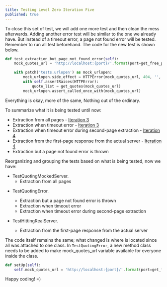 ```yaml
---
title: Testing Level Zero Iteration Five
published: true
---
```


To close this set of test, we will add one more test and then clean the mess afterwards. Adding another error test will be similar to the one we already have. But instead of a timeout error, a page not found error will be tested. Remember to run all test beforehand. The code for the new test is shown below.

```python
def test_extraction_but_page_not_found_error(self):
    mock_quotes_url = 'http://localhost:{port}/'.format(port=get_free_port())

    with patch('tests.urlopen') as mock_urlopen:
        mock_urlopen.side_effect = HTTPError(mock_quotes_url, 404, '', {}, None)
        with self.assertRaises(HTTPError):
            quote_list = get_quotes(mock_quotes_url)
        mock_urlopen.assert_called_once_with(mock_quotes_url)
```

Everything is okay, more of the same, Nothing out of the ordinary.

To summarize what it is being tested until now:

* Extraction from all pages - [Iteration 3](https://ambarmendez.github.io/Testing-Three)
* Extraction when timeout error - [Iteration 3](https://ambarmendez.github.io/Testing-Three)
* Extraction when timeout error during second-page extraction - [Iteration 4](https://ambarmendez.github.io/Testing-Four)
* Extraction from the first-page response from the actual server - [Iteration 4](https://ambarmendez.github.io/Testing-Four)
* Extraction but a page not found error is thrown

Reorganizing and grouping the tests based on what is being tested, now we have:

* TestQuotingMockedServer.
  * Extraction from all pages

- TestQuotingError.
  - Extraction but a page not found error is thrown
  - Extraction when timeout error
  - Extraction when timeout error during second-page extraction

- TestHittingRealServer.
  - Extraction from the first-page response from the actual server

The code itself remains the same; what changed is where is located since all was attached to one class. In `TestQuotingError`, a new method class needs to be added to make mock_quotes_url variable available for everyone inside the class.

```python
def setUp(self):
    self.mock_quotes_url = 'http://localhost:{port}/'.format(port=get_free_port())
```

Happy coding! =)
